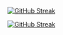 <a href="https://git.io/streak-stats"><img src="https://github-readme-streak-stats.herokuapp.com?user=JKSCHOLA" alt="GitHub Streak" /></a>

[![GitHub Streak](https://streak-stats.demolab.com/?user=JKSCHOLA)](https://git.io/streak-stats)
